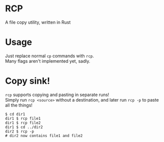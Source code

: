 # RCP

A file copy utility, written in Rust

# Usage

Just replace normal `cp` commands with `rcp`.  
Many flags aren't implemented yet, sadly.

# Copy sink!

`rcp` supports copying and pasting in separate runs!  
Simply run `rcp <source>` without a destination, and later run `rcp -p` to paste all the things!
```
$ cd dir1
dir1 $ rcp file1
dir1 $ rcp file2
dir1 $ cd ../dir2
dir2 $ rcp -p
# dir2 now contains file1 and file2
```
